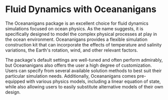 # Fluid Dynamics with Oceananigans

The Oceananigans package is an excellent choice for fluid dynamics simulations focused on ocean physics. As the name suggests, it is specifically designed to model the complex physical processes at play in the ocean environment. Oceananigans provides a flexible simulation construction kit that can incorporate the effects of temperature and salinity variations, the Earth's rotation, wind, and other relevant factors.

The package's default settings are well-tuned and often perform admirably, but Oceananigans also offers the user a high degree of customization. Users can specify from several available solution methods to best suit their particular simulation needs. Additionally, Oceananigans comes pre-equipped with various physics models, including a linear equation of state, while also allowing users to easily substitute alternative models of their own design.
